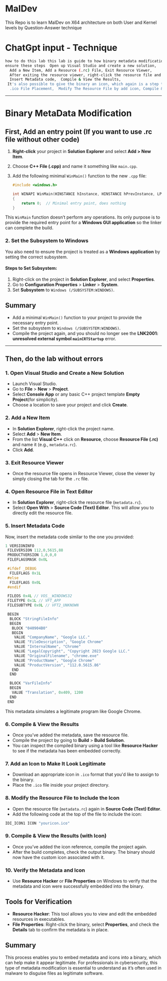 # MalDev
This Repo is to learn MalDev on X64 architecture on both User and Kernel levels by Question-Answer technique
# ChatGpt input - Technique
```sh
how to do this lab this lab is guide to how binary metadata modification happened this helped it professional a lot .
ensure these steps  Open up Visual Studio and create a new solution,
  Add a New Item, Add a Resource (.rc) File, Exit Resource Viewer,
  After exiting the resource viewer, right-click the resource file and select 'Open With' > 'Source Code Text) Editor',
  Insert Metadata code,  Compile & View the Results,
 It's also possible to give the binary an icon, which again is a step towards making the binary appear less suspicious,
  .ico File Placement,  Modify The Resource File by add icon, Compile & View the Results.
```

---

# Binary MetaData Modification

## First, Add an entry point (If you want to use .rc file without other code)

1. **Right-click** your project in **Solution Explorer** and select **Add > New Item**.
2. Choose **C++ File (.cpp)** and name it something like `main.cpp`.
3. Add the following minimal `WinMain()` function to the new `.cpp` file:

    ```cpp
    #include <windows.h>

    int WINAPI WinMain(HINSTANCE hInstance, HINSTANCE hPrevInstance, LPSTR lpCmdLine, int nCmdShow)
    {
        return 0;  // Minimal entry point, does nothing
    }
    ```

This `WinMain` function doesn’t perform any operations. Its only purpose is to provide the required entry point for a **Windows GUI application** so the linker can complete the build.

### 2. Set the Subsystem to Windows

You also need to ensure the project is treated as a **Windows application** by setting the correct subsystem.

#### Steps to Set Subsystem:
1. Right-click on the project in **Solution Explorer**, and select **Properties**.
2. Go to **Configuration Properties** > **Linker** > **System**.
3. Set **Subsystem** to `Windows (/SUBSYSTEM:WINDOWS)`.


## Summary

- Add a minimal `WinMain()` function to your project to provide the necessary entry point.
- Set the subsystem to `Windows (/SUBSYSTEM:WINDOWS)`.
- Compile the project again, and you should no longer see the **LNK2001: unresolved external symbol `mainCRTStartup`** error.

---
## Then, do the lab without errors

### 1. Open Visual Studio and Create a New Solution
- Launch Visual Studio.
- Go to **File** > **New** > **Project**.
- Select **Console App** or any basic C++ project template **Empty Project**(for simplicity).
- Choose a location to save your project and click **Create**.

### 2. Add a New Item
- In **Solution Explorer**, right-click the project name.
- Select **Add** > **New Item**.
- From the list **Visual C++** click on **Resource**, choose **Resource File (.rc)** and name it (e.g., `metadata.rc`).
- Click **Add**.

### 3. Exit Resource Viewer
- Once the resource file opens in Resource Viewer, close the viewer by simply closing the tab for the `.rc` file.

### 4. Open Resource File in Text Editor
- In **Solution Explorer**, right-click the resource file (`metadata.rc`).
- Select **Open With** > **Source Code (Text) Editor**. This will allow you to directly edit the resource file.

### 5. Insert Metadata Code
Now, insert the metadata code similar to the one you provided:

```c
1 VERSIONINFO
 FILEVERSION 112,0,5615,88
 PRODUCTVERSION 1,0,0,0
 FILEFLAGSMASK 0x0L

 #ifdef _DEBUG
  FILEFLAGS 0x1L
 #else
  FILEFLAGS 0x0L
 #endif

 FILEOS 0x4L // VOS__WINDOWS32
 FILETYPE 0x1L // VFT_APP
 FILESUBTYPE 0x0L // VFT2_UNKNOWN

 BEGIN
  BLOCK "StringFileInfo"
  BEGIN
   BLOCK "040904B0"
   BEGIN
    VALUE "CompanyName", "Google LLC."
    VALUE "FileDescription", "Google Chrome"
    VALUE "InternalName", "Chrome"
    VALUE "LegalCopyright", "Copyright 2023 Google LLC."
    VALUE "OriginalFilename", "chrome.exe"
    VALUE "ProductName", "Google Chrome"
    VALUE "ProductVersion", "112.0.5615.86"
   END
  END

  BLOCK "VarFileInfo"
  BEGIN
   VALUE "Translation", 0x409, 1200
  END
 END 
```
This metadata simulates a legitimate program like Google Chrome.

### 6. Compile & View the Results
- Once you’ve added the metadata, save the resource file.
- Compile the project by going to **Build** > **Build Solution**.
- You can inspect the compiled binary using a tool like **Resource Hacker** to see if the metadata has been embedded correctly.

### 7. Add an Icon to Make It Look Legitimate
- Download an appropriate icon in `.ico` format that you'd like to assign to the binary.
- Place the `.ico` file inside your project directory.

### 8. Modify the Resource File to Include the Icon
- Open the resource file (`metadata.rc`) again in **Source Code (Text) Editor**.
- Add the following code at the top of the file to include the icon:

```c
IDI_ICON1 ICON "youricon.ico"
```

### 9. Compile & View the Results (with Icon)
- Once you’ve added the icon reference, compile the project again.
- After the build completes, check the output binary. The binary should now have the custom icon associated with it.

### 10. Verify the Metadata and Icon
- Use **Resource Hacker** or **File Properties** on Windows to verify that the metadata and icon were successfully embedded into the binary.

## Tools for Verification
- **Resource Hacker**: This tool allows you to view and edit the embedded resources in executables.
- **File Properties**: Right-click the binary, select **Properties**, and check the **Details** tab to confirm the metadata is in place.

## Summary
This process enables you to embed metadata and icons into a binary, which can help make it appear legitimate. For professionals in cybersecurity, this type of metadata modification is essential to understand as it’s often used in malware to disguise files as legitimate software.

